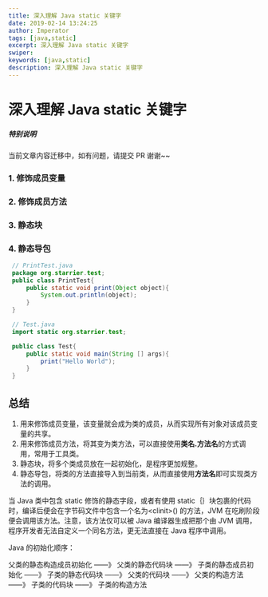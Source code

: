 ```yaml
---
title: 深入理解 Java static 关键字
date: 2019-02-14 13:24:25
author: Imperator
tags: [java,static]
excerpt: 深入理解 Java static 关键字
swiper:
keywords: [java,static]
description: 深入理解 Java static 关键字
---
```


# 深入理解 Java static 关键字

##### **特别说明**

当前文章内容迁移中，如有问题，请提交 PR 谢谢~~



### 1. 修饰成员变量

### 2. 修饰成员方法

### 3. 静态块

### 4. 静态导包

``` Java
 // PrintTest.java
 package org.starrier.test;
 public class PrintTest{
     public static void print(Object object){
         System.out.println(object);
     }
 }

 // Test.java
 import static org.starrier.test;

 public class Test{
     public static void main(String [] args){
         print("Hello World");
     }
 }
```

## 总结

1. 用来修饰成员变量，该变量就会成为类的成员，从而实现所有对象对该成员变量的共享。
2. 用来修饰成员方法，将其变为类方法，可以直接使用**类名.方法名**的方式调用，常用于工具类。
3. 静态块，将多个类成员放在一起初始化，是程序更加规整。
4. 静态导包，将类的方法直接导入到当前类，从而直接使用**方法名**即可实现类方法的调用。

当 Java 类中包含 static 修饰的静态字段，或者有使用 static｛｝块包裹的代码时，编译后便会在字节码文件中包含一个名为&lt;clinit&gt;\(\) 的方法，JVM 在吃刷阶段便会调用该方法。注意，该方法仅可以被 Java 编译器生成把那个由 JVM 调用，程序开发者无法自定义一个同名方法，更无法直接在 Java 程序中调用。

Java 的初始化顺序：

父类的静态构造成员初始化 ——》 父类的静态代码块 ——》 子类的静态成员初始化 ——》 子类的静态代码块 ——》 父类的代码块 ——》 父类的构造方法 ——》 子类的代码块 ——》 子类的构造方法
